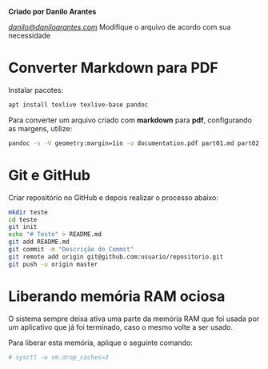 **Criado por Danilo Arantes**

*danilo@daniloarantes.com*
Modifique o arquivo de acordo com sua necessidade

# Converter Markdown para PDF

Instalar pacotes:

```bash
apt install texlive texlive-base pandoc
```

Para converter um arquivo criado com **markdown** para **pdf**, configurando as margens, utilize:

```bash
pandoc -s -V geometry:margin=1in -o documentation.pdf part01.md part02.md
```

# Git e GitHub

Criar repositório no GitHub e depois realizar o processo abaixo:

```bash
mkdir teste
cd teste
git init
echo "# Teste" > README.md
git add README.md
git commit -m "Descrição do Commit"
git remote add origin git@github.com:usuario/repositorio.git
git push -u origin master
```

# Liberando memória RAM ociosa

O sistema sempre deixa ativa uma parte da memória RAM que foi usada por um aplicativo que já foi terminado, caso o mesmo volte a ser usado.

Para liberar esta memória, aplique o seguinte comando:

```bash
# sysctl -w vm.drop_caches=3
```
